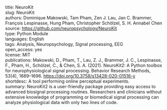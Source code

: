 title: NeuroKit  
slug: NeuroKit  
authors: Dominique Makowski, Tam Pham, Zen J. Lau, Jan C. Brammer, François Lespinasse, Hung Pham, Christopher Schölzel, S. H. Annabel Chen  
source: https://github.com/neuropsychology/NeuroKit  
type: Python Module  
languages: English  
tags: Analysis, Neuropsychology, Signal processing, EEG  
open_access: yes  
license: MIT  
publications:  Makowski, D., Pham, T., Lau, Z. J., Brammer, J. C., Lespinasse, F., Pham, H., Schölzel, C., & Chen, S. A. (2021). NeuroKit2: A Python toolbox for neurophysiological signal processing. Behavior Research Methods, 53(4), 1689–1696. https://doi.org/10.3758/s13428-020-01516-y  
shortdesc: A tool performing online perceptual experiments.  
summary: NeuroKit2 is a user-friendly package providing easy access to advanced biosignal processing routines. Researchers and clinicians without extensive knowledge of programming or biomedical signal processing can analyze physiological data with only two lines of code.  
